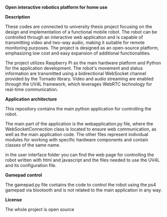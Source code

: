 **Open interactive robotics platform for home use**

**Description**

These codes are connected to university thesis project focusing on the design and implementation of a functional mobile robot. The robot can be controlled through an interactive web application and is capable of transmitting video and two-way audio, making it suitable for remote monitoring purposes. The project is designed as an open-source platform, emphasizing low cost and easy expansion of additional functionalities.

The project utilizes Raspberry Pi as the main hardware platform and Python for the application development. The robot's movement and status information are transmitted using a bidirectional WebSocket channel provided by the Tornado library. Video and audio streaming are enabled through the UV4L framework, which leverages WebRTC technology for real-time communication.
  
    
**Application architecture**

This repository contains the main python application for controlling the robot.

The main part of the application is the webapplication.py file, where the WebSocketConnection class is located to ensure web communication, as well as the main application code.
The other files represent individual modules for working with specific hardware components and contain classes of the same name.

in the user interface folder you can find the web page for controlling the robot written with html and javascript and the files needed to use the UV4L and its configuration file.

**Gamepad control**

The gamepad.py file contains the code to control the robot using the ps4 gamepad via blootooth and is not related to the main application in any way.

**License**

The whole project is open source
